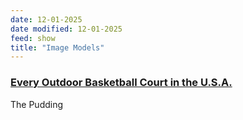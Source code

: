 ```yaml
---
date: 12-01-2025
date modified: 12-01-2025
feed: show
title: "Image Models"
---
```

### [Every Outdoor Basketball Court in the U.S.A.](https://pudding.cool/2024/09/courts/)

The Pudding

